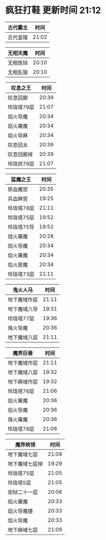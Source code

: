 # 疯狂打鞋 更新时间 21:12

| 古代霸主   | 时间    |
|--------|-------|
| 古代皇陵 | 21:02 |

| 无相天魔   | 时间    |
|--------|-------|
| 无相炼狱 | 20:10 |
| 无相乱狼 | 20:10 |

| 叹息之王   | 时间    |
|--------|-------|
| 叹息回廊 | 20:39 |
| 玲珑塔79层 | 21:07 |
| 焰火导魔 | 20:34 |
| 焰火屠魔 | 20:34 |
| 焰火导麻 | 20:34 |
| 叹息回太 | 20:39 |
| 叹息回廊掉 | 20:39 |
| 玲珑拱79层 | 21:07 |

| 猛魔之王   | 时间    |
|--------|-------|
| 铁血魔宫 | 20:35 |
| 兵血麻宫 | 19:25 |
| 玲珑塔78层 | 21:11 |
| 玲珑塔75层 | 19:52 |
| 玲珑塔75导 | 19:52 |
| 烧火屠魔 | 20:28 |
| 焰火导魔 | 20:34 |
| 焰火屠魔 | 20:34 |
| 焰火居魔 | 20:34 |
| 玲珑塔73层 | 21:11 |

| 鬼火人马   | 时间    |
|--------|-------|
| 地下魔域作层 | 21:11 |
| 地下魔域八导 | 19:31 |
| 玲珑塔77层 | 19:36 |
| 烙火导魔 | 20:36 |
| 地下魔域八层 | 21:11 |

| 魔界巨兽   | 时间    |
|--------|-------|
| 地下魔域作层 | 21:11 |
| 地下魔域八层 | 19:32 |
| 地下麻域作层 | 19:32 |
| 玲珑塔76层 | 21:06 |
| 焰火屠魔 | 20:36 |
| 焰火导魔 | 20:36 |
| 烙火屠魔 | 20:36 |
| 玲珑塔78层 | 21:06 |

| 魔界统领   | 时间    |
|--------|-------|
| 地下魔域七层 | 21:09 |
| 地下魔域七层掉 | 19:29 |
| 玲珑塔75层 | 21:05 |
| 玲珑塔5层 | 21:05 |
| 炬狱二十一层 | 20:06 |
| 焰火屠魔 | 20:33 |
| 焰火导魔捷 | 20:33 |
| 焰火导魔 | 20:33 |
| 地下麻域七层 | 21:09 |